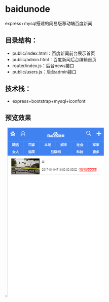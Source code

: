 # baidunode
express+mysql搭建的简易版移动端百度新闻
## 目录结构：
- public/index.html：百度新闻前台展示首页
- public/admin.html：百度新闻后台编辑首页
- router/index.js：后台news接口
- public/users.js：后台admin接口

## 技术栈：
- express+bootstrap+mysql+iconfont
## 预览效果
-![image](https://github.com/hjchen/baidunode/blob/master/public/img/wap.png)
